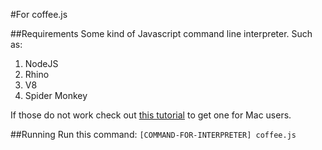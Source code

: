 #For coffee.js

##Requirements
Some kind of Javascript command line interpreter. Such as:<br/>

1. NodeJS
2. Rhino
3. V8
4. Spider Monkey

If those do not work check out <a href="https://medium.com/@aeckerman/run-javascript-in-the-command-line-without-nodejs-on-mac-fb694b32b127#.pv5ez5thr">this tutorial</a> to get one for Mac users.

##Running
Run this command: `[COMMAND-FOR-INTERPRETER] coffee.js`